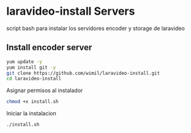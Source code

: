 # laravideo-install Servers
script bash para instalar los servidores encoder y storage de laravideo

## Install encoder server

```bash
yum update -y
yum install git -y
git clone https://github.com/wimil/laravideo-install.git
cd laravideo-install
```

Asignar permisos al instalador
```bash
chmod +x install.sh
```

Iniciar la instalacion
```bash
./install.sh
```
